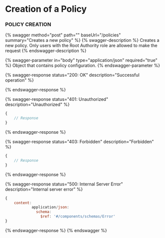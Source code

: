 # Creation of a Policy

### **POLICY CREATION**

{% swagger method="post" path="" baseUrl="/policies" summary="Creates a new policy" %}
{% swagger-description %}
Creates a new policy. Only users with the Root Authority role are allowed to make the request
{% endswagger-description %}

{% swagger-parameter in="body" type="application/json" required="true" %}
Object that contains policy configuration.
{% endswagger-parameter %}

{% swagger-response status="200: OK" description="Successful operation" %}

{% endswagger-response %}

{% swagger-response status="401: Unauthorized" description="Unauthorized" %}
```javascript
{
    // Response
}
```
{% endswagger-response %}

{% swagger-response status="403: Forbidden" description="Forbidden" %}
```javascript
{
    // Response
}
```
{% endswagger-response %}

{% swagger-response status="500: Internal Server Error" description="Internal server error" %}
```javascript
{
    content:
            application/json:
              schema:
                $ref: '#/components/schemas/Error'
}
```
{% endswagger-response %}
{% endswagger %}
